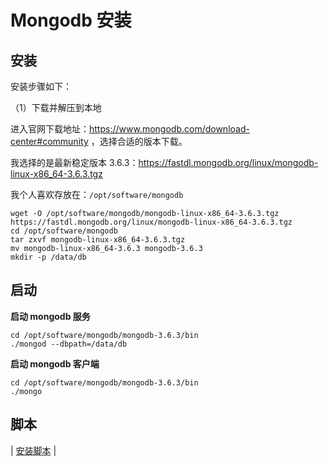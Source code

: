 # Mongodb 安装

## 安装

安装步骤如下：

（1）下载并解压到本地

进入官网下载地址：https://www.mongodb.com/download-center#community ，选择合适的版本下载。

我选择的是最新稳定版本 3.6.3：https://fastdl.mongodb.org/linux/mongodb-linux-x86_64-3.6.3.tgz

我个人喜欢存放在：`/opt/software/mongodb`

```
wget -O /opt/software/mongodb/mongodb-linux-x86_64-3.6.3.tgz https://fastdl.mongodb.org/linux/mongodb-linux-x86_64-3.6.3.tgz
cd /opt/software/mongodb
tar zxvf mongodb-linux-x86_64-3.6.3.tgz
mv mongodb-linux-x86_64-3.6.3 mongodb-3.6.3
mkdir -p /data/db
```

## 启动

**启动 mongodb 服务**

```
cd /opt/software/mongodb/mongodb-3.6.3/bin
./mongod --dbpath=/data/db
```

**启动 mongodb 客户端**

```
cd /opt/software/mongodb/mongodb-3.6.3/bin
./mongo
```

## 脚本

| [安装脚本](https://github.com/dunwu/linux/tree/master/codes/deploy/tool/mongodb) |
